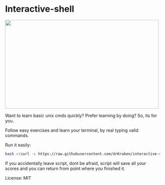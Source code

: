 # Interactive-shell

<img src='http://i61.tinypic.com/n2iwpc.png' width='500' height='290'/>

Want to learn basic unix cmds quickly? Prefer learning by doing? So, its for you.

Follow easy exercises and learn your terminal, by real typing valid commands.

Run it easily:

```bash
bash <(curl -s https://raw.githubusercontent.com/drKraken/interactive-shell/master/interactive.sh)
```
If you accidentally leave script, dont be afraid, script will save all your scores and you can return from point where you finished it.

License: MIT
